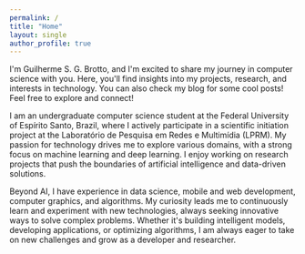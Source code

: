 ```yaml
---
permalink: /
title: "Home"
layout: single
author_profile: true
---
```


I'm Guilherme S. G. Brotto, and I'm excited to share my journey in computer science with you. Here, you'll find insights into my projects, research, and interests in technology. You can also check my blog for some cool posts! Feel free to explore and connect!

I am an undergraduate computer science student at the Federal University of Espírito Santo, Brazil, where I actively participate in a scientific initiation project at the Laboratório de Pesquisa em Redes e Multimídia (LPRM). My passion for technology drives me to explore various domains, with a strong focus on machine learning and deep learning. I enjoy working on research projects that push the boundaries of artificial intelligence and data-driven solutions.

Beyond AI, I have experience in data science, mobile and web development, computer graphics, and algorithms. My curiosity leads me to continuously learn and experiment with new technologies, always seeking innovative ways to solve complex problems. Whether it's building intelligent models, developing applications, or optimizing algorithms, I am always eager to take on new challenges and grow as a developer and researcher.